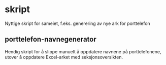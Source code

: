 # skript
Nyttige skript for sameiet, f.eks. generering av nye ark for porttelefon

## porttelefon-navnegenerator
Hendig skript for å slippe manuelt å oppdatere navnene på porttelefonene, 
utover å oppdatere Excel-arket med seksjonsoversikten.

